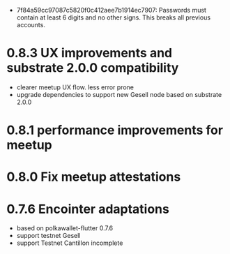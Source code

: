- 7f84a59cc97087c5820f0c412aee7b1914ec7907: Passwords must contain at least 6 digits and no other signs. This breaks all previous accounts.

# 0.8.3 UX improvements and substrate 2.0.0 compatibility
- clearer meetup UX flow. less error prone
- upgrade dependencies to support new Gesell node based on substrate 2.0.0
 
# 0.8.1 performance improvements for meetup

# 0.8.0 Fix meetup attestations

# 0.7.6 Encointer adaptations
- based on polkawallet-flutter 0.7.6
- support testnet Gesell
- support Testnet Cantillon incomplete
